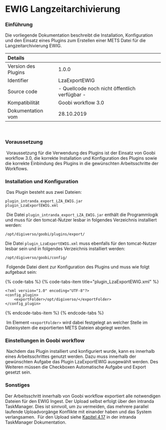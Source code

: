 # EWIG Langzeitarchivierung

### Einführung

Die vorliegende Dokumentation beschreibt die Installation, Konfiguration und den Einsatz eines Plugins zum Erstellen einer METS Datei für die Langzeitarchivierung EWIG. ​

| Details |  |
| :--- | :--- |
| Version des Plugins | 1.0.0 |
| Identifier | LzaExportEWIG |
| Source code | - Quellcode noch nicht öffentlich verfügbar - |
| Kompatibilität | Goobi workflow 3.0 |
| Dokumentation vom | 28.10.2019 |

​

### Voraussetzung

​ Voraussetzung für die Verwendung des Plugins ist der Einsatz von Goobi workflow 3.0, die korrekte Installation und Konfiguration des Plugins sowie die korrekte Einbindung des Plugins in die gewünschten Arbeitsschritte der Workflows. ​ ​

### Installation und Konfiguration

​ Das Plugin besteht aus zwei Dateien: ​

```text
plugin_intranda_export_LZA_EWIG.jar
plugin_LzaExportEWIG.xml
```

​ Die Datei `plugin_intranda_export_LZA_EWIG.jar` enthält die Programmlogik und muss für den tomcat-Nutzer lesbar in folgendes Verzeichnis installiert werden:

```markup
/opt/digiverso/goobi/plugins/export/
```

Die Datei `plugin_LzaExportEWIG.xml` muss ebenfalls für den tomcat-Nutzer lesbar sein und in folgendes Verzeichnis installiert werden:

```markup
/opt/digiverso/goobi/config/
```

​ Folgende Datei dient zur Konfiguration des Plugins und muss wie folgt aufgebaut sein: ​

{% code-tabs %}
{% code-tabs-item title="plugin\_LzaExportEWIG.xml" %}
```markup
<?xml version="1.0" encoding="UTF-8"?>
<config_plugin>
    <exportFolder>/opt/digiverso/</exportFolder>
</config_plugin>
```
{% endcode-tabs-item %}
{% endcode-tabs %}

​ Im Element `<exportFolder>` wird dabei festgelegt an welcher Stelle im Dateisystem die exportierten METS Dateien abgelegt werden.

### Einstellungen in Goobi workflow

​ Nachdem das Plugin installiert und konfiguriert wurde, kann es innerhalb eines Arbeitsschrittes genutzt werden. Dazu muss innerhalb der gewünschten Aufgabe das Plugin LzaExportEWIG ausgewählt werden. Des Weiteren müssen die Checkboxen Automatische Aufgabe und Export gesetzt sein. ​ ​ ​

### Sonstiges

Der Arbeitsschritt innerhalb von Goobi workflow exportiert alle notwendigen Dateien für den EWIG Ingest. Der Upload selbst erfolgt über den intranda TaskManager. Dies ist sinnvoll, um zu vermeiden, das mehrere parallel laufende Uploadvorgänge Konflikte mit einander haben und das System verlangsamen. ​ Für den Upload siehe [Kapitel 4.17](https://docs.intranda.com/intranda-taskmanager-de/4/4.17-upload-von-dateien-in-das-ewig-langzeitarchiv) in der intranda TaskManager Dokumentation.

